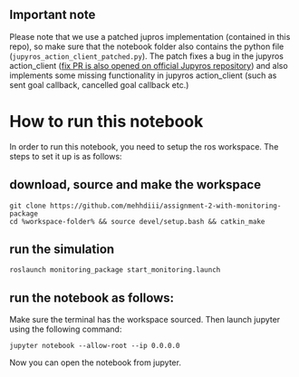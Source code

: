 
## Important note
Please note that we use a patched jupros implementation (contained in this repo), so make sure that the notebook folder also contains the python file (`jupyros_action_client_patched.py`). The patch fixes a bug in the jupyros action_client ([fix PR is also opened on official Jupyros repository](https://github.com/RoboStack/jupyter-ros/pull/163)) and also implements some missing functionality in jupyros action_client (such as sent goal callback, cancelled goal callback etc.)


# How to run this notebook
In order to run this notebook, you need to setup the ros workspace. The steps to set it up is as follows: 

## download, source and make the workspace
```
git clone https://github.com/mehhdiii/assignment-2-with-monitoring-package
cd %workspace-folder% && source devel/setup.bash && catkin_make
```

## run the simulation

`roslaunch monitoring_package start_monitoring.launch`

## run the notebook as follows: 

Make sure the terminal has the workspace sourced. Then launch jupyter using the following command: 

`jupyter notebook --allow-root --ip 0.0.0.0`

Now you can open the notebook from jupyter. 

